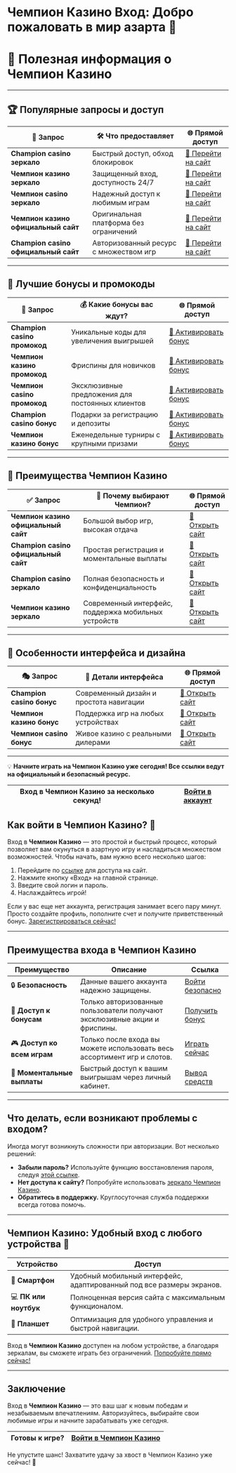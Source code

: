 # Чемпион Казино Вход: Добро пожаловать в мир азарта 🎰
# 🎰 **Полезная информация о Чемпион Казино**  

---

## 🏆 **Популярные запросы и доступ**

| 🔑 **Запрос**                        | 🛠️ **Что предоставляет**                             | 🌐 **Прямой доступ**                |
|--------------------------------------|-----------------------------------------------------|-------------------------------------|
| **Champion casino зеркало**          | Быстрый доступ, обход блокировок                    | [🔗 Перейти на сайт](https://champcasino.ink/pobeda/doa-hats?p80412p305331p112c) |
| **Чемпион казино зеркало**           | Защищенный вход, доступность 24/7                   | [🔗 Перейти на сайт](https://champcasino.ink/pobeda/doa-hats?p80412p305331p112c) |
| **Чемпион casino зеркало**           | Надежный доступ к любимым играм                     | [🔗 Перейти на сайт](https://champcasino.ink/pobeda/doa-hats?p80412p305331p112c) |
| **Чемпион казино официальный сайт**  | Оригинальная платформа без ограничений              | [🔗 Перейти на сайт](https://champcasino.ink/pobeda/doa-hats?p80412p305331p112c) |
| **Champion casino официальный сайт** | Авторизованный ресурс с множеством игр             | [🔗 Перейти на сайт](https://champcasino.ink/pobeda/doa-hats?p80412p305331p112c) |

---

## 🎁 **Лучшие бонусы и промокоды**

| 🏅 **Запрос**                        | 💰 **Какие бонусы вас ждут?**                        | 🌐 **Прямой доступ**                |
|--------------------------------------|-----------------------------------------------------|-------------------------------------|
| **Champion casino промокод**         | Уникальные коды для увеличения выигрышей            | [🔗 Активировать бонус](https://champcasino.ink/pobeda/doa-hats?p80412p305331p112c) |
| **Чемпион казино промокод**          | Фриспины для новичков                               | [🔗 Активировать бонус](https://champcasino.ink/pobeda/doa-hats?p80412p305331p112c) |
| **Чемпион casino промокод**          | Эксклюзивные предложения для постоянных клиентов    | [🔗 Активировать бонус](https://champcasino.ink/pobeda/doa-hats?p80412p305331p112c) |
| **Champion casino бонус**            | Подарки за регистрацию и депозиты                   | [🔗 Активировать бонус](https://champcasino.ink/pobeda/doa-hats?p80412p305331p112c) |
| **Чемпион казино бонус**             | Еженедельные турниры с крупными призами            | [🔗 Активировать бонус](https://champcasino.ink/pobeda/doa-hats?p80412p305331p112c) |

---

## 🌟 **Преимущества Чемпион Казино**

| ✅ **Запрос**                        | 🎯 **Почему выбирают Чемпион?**                      | 🌐 **Прямой доступ**                |
|--------------------------------------|-----------------------------------------------------|-------------------------------------|
| **Чемпион казино официальный сайт**  | Большой выбор игр, высокая отдача                   | [🔗 Открыть сайт](https://champcasino.ink/pobeda/doa-hats?p80412p305331p112c) |
| **Champion casino официальный сайт** | Простая регистрация и моментальные выплаты         | [🔗 Открыть сайт](https://champcasino.ink/pobeda/doa-hats?p80412p305331p112c) |
| **Champion casino зеркало**          | Полная безопасность и конфиденциальность            | [🔗 Открыть сайт](https://champcasino.ink/pobeda/doa-hats?p80412p305331p112c) |
| **Чемпион казино зеркало**           | Современный интерфейс, поддержка мобильных устройств| [🔗 Открыть сайт](https://champcasino.ink/pobeda/doa-hats?p80412p305331p112c) |

---

## 🎨 **Особенности интерфейса и дизайна**

| 🎭 **Запрос**                        | 📱 **Детали интерфейса**                             | 🌐 **Прямой доступ**                |
|--------------------------------------|-----------------------------------------------------|-------------------------------------|
| **Champion casino бонус**            | Современный дизайн и простота навигации             | [🔗 Открыть сайт](https://champcasino.ink/pobeda/doa-hats?p80412p305331p112c) |
| **Чемпион казино бонус**             | Поддержка игр на любых устройствах                  | [🔗 Открыть сайт](https://champcasino.ink/pobeda/doa-hats?p80412p305331p112c) |
| **Чемпион casino бонус**             | Живое казино с реальными дилерами                   | [🔗 Открыть сайт](https://champcasino.ink/pobeda/doa-hats?p80412p305331p112c) |

---

💡 **Начните играть на Чемпион Казино уже сегодня! Все ссылки ведут на официальный и безопасный ресурс.**

| **Вход в Чемпион Казино за несколько секунд!** | [Войти в аккаунт](https://champcasino.ink/pobeda/doa-hats?p80412p305331p112c) |
|------------------------------------------------|-------------------------------------------------------------------------|

## Как войти в Чемпион Казино? 🚪

Вход в **Чемпион Казино** — это простой и быстрый процесс, который позволяет вам окунуться в азартную игру и насладиться множеством возможностей. Чтобы начать, вам нужно всего несколько шагов:

1. Перейдите по [ссылке](https://champcasino.ink/pobeda/doa-hats?p80412p305331p112c) для доступа на сайт.
2. Нажмите кнопку «Вход» на главной странице.
3. Введите свой логин и пароль.
4. Наслаждайтесь игрой!

Если у вас еще нет аккаунта, регистрация занимает всего пару минут. Просто создайте профиль, пополните счет и получите приветственный бонус. [Зарегистрироваться сейчас!](https://champcasino.ink/pobeda/doa-hats?p80412p305331p112c)

---

## Преимущества входа в Чемпион Казино

| **Преимущество**            | **Описание**                                                                                         | **Ссылка**                                                                                |
|-----------------------------|-----------------------------------------------------------------------------------------------------|------------------------------------------------------------------------------------------|
| 🔒 **Безопасность**         | Данные вашего аккаунта надежно защищены.                                                           | [Войти безопасно](https://champcasino.ink/pobeda/doa-hats?p80412p305331p112c)           |
| 🎁 **Доступ к бонусам**      | Только авторизованные пользователи получают эксклюзивные акции и фриспины.                        | [Получить бонус](https://champcasino.ink/pobeda/doa-hats?p80412p305331p112c)            |
| 🎮 **Доступ ко всем играм**  | Только после входа вы можете использовать весь ассортимент игр и слотов.                          | [Играть сейчас](https://champcasino.ink/pobeda/doa-hats?p80412p305331p112c)             |
| 💸 **Моментальные выплаты** | Быстрый доступ к вашим выигрышам через личный кабинет.                                            | [Вывод средств](https://champcasino.ink/pobeda/doa-hats?p80412p305331p112c)             |

---

## Что делать, если возникают проблемы с входом?

Иногда могут возникнуть сложности при авторизации. Вот несколько решений:

- **Забыли пароль?** Используйте функцию восстановления пароля, следуя [этой ссылке](https://champcasino.ink/pobeda/doa-hats?p80412p305331p112c).
- **Нет доступа к сайту?** Попробуйте использовать [зеркало Чемпион Казино](https://champcasino.ink/pobeda/doa-hats?p80412p305331p112c).
- **Обратитесь в поддержку.** Круглосуточная служба поддержки всегда готова помочь.

---

## Чемпион Казино: Удобный вход с любого устройства 📱

| **Устройство**       | **Доступ**                                                                                  |
|----------------------|---------------------------------------------------------------------------------------------|
| 📱 **Смартфон**      | Удобный мобильный интерфейс, адаптированный под все размеры экранов.                        |
| 💻 **ПК или ноутбук**| Полноценная версия сайта с максимальным функционалом.                                       |
| 📖 **Планшет**       | Оптимизация для удобного управления и быстрой навигации.                                    |

Вход в **Чемпион Казино** доступен на любом устройстве, а благодаря зеркалам, вы сможете играть без ограничений. [Попробуйте прямо сейчас!](https://champcasino.ink/pobeda/doa-hats?p80412p305331p112c)

---

## Заключение

Вход в **Чемпион Казино** — это ваш шаг к новым победам и незабываемым впечатлениям. Авторизуйтесь, выбирайте свои любимые игры и начните зарабатывать уже сегодня.

| **Готовы к игре?** | [Войти в Чемпион Казино](https://champcasino.ink/pobeda/doa-hats?p80412p305331p112c) |
|--------------------|------------------------------------------------------------------------------------|

Не упустите шанс! Захватите удачу за хвост в Чемпион Казино уже сейчас! 🎰
